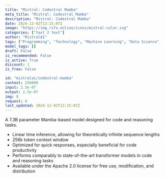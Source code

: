 ```yaml
---
title: "Mistral: Codestral Mamba"
meta_title: "Mistral: Codestral Mamba"
description: "Mistral: Codestral Mamba"
date: 2024-12-02T13:15:07Z
image: "https://img.rifx.online/icons/mistral-color.svg"
categories: ["text 2 text"]
author: "MistralAI"
tags: ["Programming", "Technology", "Machine Learning", "Data Science", "Generative AI"]
model_tags: []
draft: False
is_recommended: False
is_active: True
discount: 1
is_free: False

id: "mistralai/codestral-mamba"
context: 256000
input: 2.5e-07
output: 2.5e-07
img: 0
request: 0
last_updated: 2024-12-02T13:15:07Z
---
```


A 7.3B parameter Mamba-based model designed for code and reasoning tasks.

- Linear time inference, allowing for theoretically infinite sequence lengths
- 256k token context window
- Optimized for quick responses, especially beneficial for code productivity
- Performs comparably to state-of-the-art transformer models in code and reasoning tasks
- Available under the Apache 2.0 license for free use, modification, and distribution


